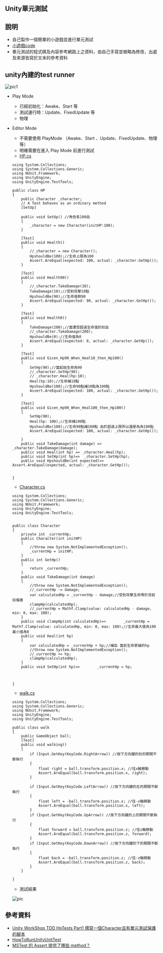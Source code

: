 ## Unity單元測試
## 說明
* 自己製作一個簡單的小遊戲並進行單元測試
* [小遊戲code](https://github.com/www-abcdefg/sa110a/tree/master/HW/%E6%9C%9F%E6%9C%AB/scripts)
* 單元測試的程式碼及內容參考網路上之資料，由自己手寫並做略為修改，出處及來源皆寫於文末的參考資料
## unity內建的test runner
![pic1](https://github.com/www-abcdefg/sa110a/blob/master/pic/%E6%9C%9F%E6%9C%ABpic/pic1.png)
* Play Mode
    * 已經初始化：Awake、Start 等
    * 測試運行時：Update、FixedUpdate 等
    * 物理
* Editor Mode
    * 不需要使用 PlayMode （Awake、Start 、Update、FixedUpdate、物理等）
    * 明確需要在進入 Play Mode 前進行測試
    * [HP.cs](https://github.com/www-abcdefg/sa110a/blob/master/HW/%E6%9C%9F%E6%9C%AB/tests/Editmode/HP.cs)
    ```
    using System.Collections;
    using System.Collections.Generic;
    using NUnit.Framework;
    using UnityEngine;
    using UnityEngine.TestTools;

    public class HP
    {
        public Character _character;
        // A Test behaves as an ordinary method
        [SetUp]

        public void SetUp() //角色有100血
        {
            _character = new Character(initHP:100);
        }

        [Test]
        public void Health()
        {
            //_character = new Character();
            HpshouldBe(100);//生命上限為100
            Assert.AreEqual(expected: 100, actual: _character.GetHp());
        }

        [Test]
        public void Health90() 
        {
            //_character.TakeDamage(10);
            TakeDamage(10);//受到攻擊10點
            HpshouldBe(90);//生命值剩90
            Assert.AreEqual(expected: 90, actual: _character.GetHp());
        }

        [Test]
        public void Health0()
        {
            TakeDamage(200);//當遭受超過生命值的扣血
            //_character.TakeDamage(200);
            HpshouldBe(0);//生命值為0
            Assert.AreEqual(expected: 0, actual: _character.GetHp());
        }

        [Test]
        public void Gicen_Hp90_When_Heal10_then_Hp100()
        {
            SetHp(90);//當起始生命為90
            //_character.SetHp(90);
            // _character.Heal(hp:10);
            Heal(hp:10);//生命補10點
            HpshouldBe(100);//生命90點補10點為100點
            Assert.AreEqual(expected: 100, actual: _character.GetHp());
        }

        [Test]
        public void Gicen_Hp90_When_Heal100_then_Hp100()
        {
            SetHp(90);
            Heal(hp: 100);//生命補100點
            HpshouldBe(100);//生命90點補100點 由於超過上限所以還是為為100點
            Assert.AreEqual(expected: 100, actual: _character.GetHp());

        }
        public void TakeDamage(int damage) => _character.TakeDamage(damage);
        public void Heal(int hp) => _character.Heal(hp);
        public void SetHp(int hp)=>  _character.SetHp(hp);
        public void HpshouldBe(int expected)=>  Assert.AreEqual(expected, actual: _character.GetHp());


    }

    ```
    * [Character.cs](https://github.com/www-abcdefg/sa110a/blob/master/HW/%E6%9C%9F%E6%9C%AB/tests/Editmode/Character.cs)
    ```
    using System.Collections;
    using System.Collections.Generic;
    using NUnit.Framework;
    using UnityEngine;
    using UnityEngine.TestTools;


    public class Character 
    {
        private int _currentHp;
        public Character(int initHP)
        {
            //throw new System.NotImplementedException();
            _currentHp = initHP;
        }
        public int GetHp()
        {
            return _currentHp;
        }
        public void TakeDamage(int damage)
        {
            //throw new System.NotImplementedException();
            //_currentHp -= damage;
            var calculatedHp = _currentHp - damage;//受到攻擊生命等於目前扣傷害
            clampHp(calculatedHp);
            //_currentHp = Mathf.Clamp(value: calculatedHp - damage, min: 0, max: 100);
        }
        public void clampHp(int calculatedHp)=>        _currentHp = Mathf.Clamp(value: calculatedHp, min: 0, max: 100);//生命最大值為100最小值為0
        public void Heal(int hp)
        {
            var calculatedHp = _currentHp + hp;//補血 當前生命家捕的hp
            //throw new System.NotImplementedException();
            //_currentHp += hp; 
            clampHp(calculatedHp);
        }
        public void SetHp(int hp)=>        _currentHp = hp;
        


    }
    ```
    * [walk.cs](https://github.com/www-abcdefg/sa110a/blob/master/HW/%E6%9C%9F%E6%9C%AB/tests/Editmode/walk.cs)
    ```
    using System.Collections;
    using System.Collections.Generic;
    using NUnit.Framework;
    using UnityEngine;
    using UnityEngine.TestTools;

    public class walk
    {
        public GameObject ball;
        [Test]
        public void walking()
        {
            if (Input.GetKey(KeyCode.RightArrow)) //按下方向鍵的右的期間不斷執行
            {
                float right = ball.transform.position.x; //往x軸移動
                Assert.AreEqual(ball.transform.position.x, right);
            }

            if (Input.GetKey(KeyCode.LeftArrow)) //按下方向鍵的左的期間不斷執行
            {
                float left = -ball.transform.position.x; //往-x軸移動
                Assert.AreEqual(ball.transform.position.x, left);
            }
            if (Input.GetKey(KeyCode.UpArrow)) //按下方向鍵的上的期間不斷執行
            {
                float forward = ball.transform.position.z; //往z軸移動
                Assert.AreEqual(ball.transform.position.z, forward);
            }
            if (Input.GetKey(KeyCode.DownArrow)) //按下方向鍵的下的期間不斷執行
            {
                float back = -ball.transform.position.z; //往-z軸移動
                Assert.AreEqual(ball.transform.position.z, back);
            }
        }

    }
    ```
    * 測試結果
    
    ![pic](https://github.com/www-abcdefg/sa110a/blob/master/pic/%E6%9C%9F%E6%9C%ABpic/pic.png)
## 參考資料
* [Unity WorkShop TDD HpTests Part1 撰寫一個Character且有單元測試保護的腳本](https://youtu.be/cw_0ArRw2LE)
* [HowToRunUnityUnitTest](https://github.com/yirui-wang-0212/UnityLearn-HowToRunUnityUnitTest)
* [MSTest 的 Assert 提供了哪些 method？](https://littlehorseboy.github.io/2020/03/06/2020-csharp-VisualStudio-MSTest-Assert/#Assert-AreNotEqual)
